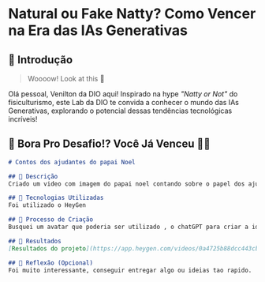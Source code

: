 # Natural ou Fake Natty? Como Vencer na Era das IAs Generativas

## 🚀 Introdução

> Woooow! Look at this 👀

Olá pessoal, Venilton da DIO aqui! Inspirado na hype _"Natty or Not"_ do fisiculturismo, este Lab da DIO te convida a conhecer o mundo das IAs Generativas, explorando o potencial dessas tendências tecnológicas incríveis!

## 🎯 Bora Pro Desafio!? Você Já Venceu 💪🤓


```markdown
# Contos dos ajudantes do papai Noel

## 📒 Descrição
Criado um video com imagem do papai noel contando sobre o papel dos ajudantes de papai noel na produção de brinquedos, a ideia é tornar mais proxima as historias contadas.

## 🤖 Tecnologias Utilizadas
Foi utilizado o HeyGen

## 🧐 Processo de Criação
Busquei um avatar que poderia ser utilizado , o chatGPT para criar a ideia do texto

## 🚀 Resultados
[Resultados do projeto](https://app.heygen.com/videos/0a4725b88dcc443cb6f5c20b29891cb3)

## 💭 Reflexão (Opcional)
Foi muito interessante, conseguir entregar algo ou ideias tao rapido.
```

